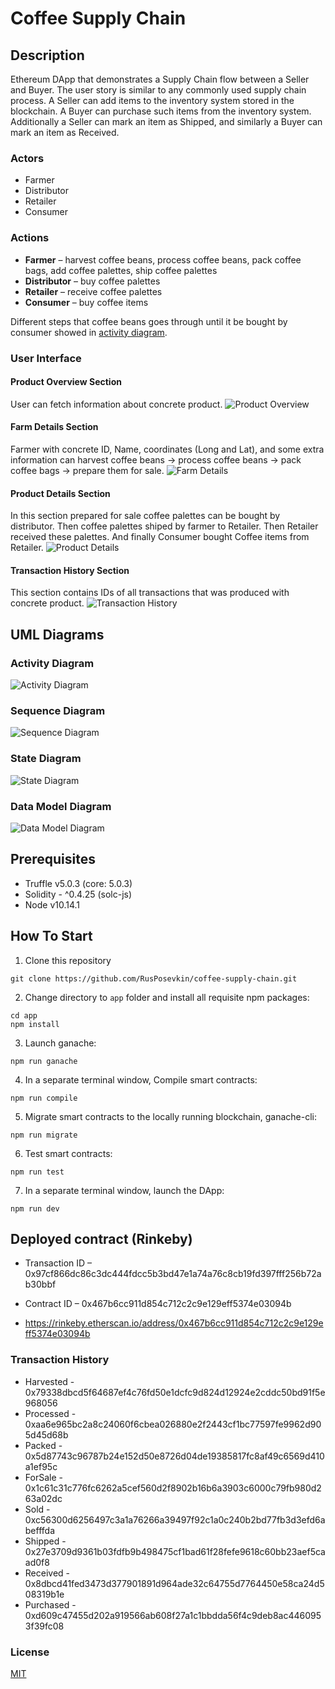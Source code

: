 # Coffee Supply Chain

## Description
Ethereum DApp that demonstrates a Supply Chain flow between a Seller and Buyer. The user story is similar to any commonly used supply chain process. A Seller can add items to the inventory system stored in the blockchain. A Buyer can purchase such items from the inventory system. Additionally a Seller can mark an item as Shipped, and similarly a Buyer can mark an item as Received.

### Actors
* Farmer
* Distributor
* Retailer
* Consumer

### Actions
* **Farmer** – harvest coffee beans, process coffee beans, pack coffee bags, add coffee palettes, ship coffee palettes
* **Distributor** – buy coffee palettes
* **Retailer** – receive coffee palettes
* **Consumer** – buy coffee items 

Different steps that coffee beans goes through until it be bought by consumer showed in [activity diagram](#activity-diagram).

### User Interface

#### Product Overview Section
User can fetch information about concrete product.
![Product Overview](./img/product_overview.png "Product Overview")

#### Farm Details Section 
Farmer with concrete ID, Name, coordinates (Long and Lat), and some extra information can harvest coffee beans → process coffee beans → pack coffee bags → prepare them for sale.
![Farm Details](./img/farm_details.png "Farm Details")

#### Product Details Section
In this section prepared for sale coffee palettes can be bought by distributor. 
Then coffee palettes shiped by farmer to Retailer. Then Retailer received these palettes.
And finally Consumer bought Coffee items from Retailer.
![Product Details](./img/product_details.png "Product Details")

#### Transaction History Section 
This section contains IDs of all transactions that was produced with concrete product.
![Transaction History](./img/transaction_history.png "Transaction History")

## UML Diagrams

### Activity Diagram
![Activity Diagram](./uml/Activity%20Diagram.png "Activity Diagram")

### Sequence Diagram
![Sequence Diagram](./uml/Sequence%20Diagram.png "Sequence Diagram")

### State Diagram
![State Diagram](./uml/State%20Diagram.png "State Diagram")

### Data Model Diagram
![Data Model Diagram](./uml/Data%20Model%20Diagram.png "Data Model Diagram")


## Prerequisites

* Truffle v5.0.3 (core: 5.0.3)
* Solidity - ^0.4.25 (solc-js)
* Node v10.14.1

## How To Start
1. Clone this repository
```
git clone https://github.com/RusPosevkin/coffee-supply-chain.git
```
2. Change directory to ```app``` folder and install all requisite npm packages:
```
cd app
npm install
```
3. Launch ganache:
```
npm run ganache 
```
4. In a separate terminal window, Compile smart contracts:
```
npm run compile 
```
5. Migrate smart contracts to the locally running blockchain, ganache-cli:
```
npm run migrate 
```
6. Test smart contracts:
```
npm run test 
```
7. In a separate terminal window, launch the DApp:
```
npm run dev
```

## Deployed contract (Rinkeby) 
* Transaction ID – 0x97cf866dc86c3dc444fdcc5b3bd47e1a74a76c8cb19fd397fff256b72ab30bbf 
* Contract ID – 0x467b6cc911d854c712c2c9e129eff5374e03094b

* https://rinkeby.etherscan.io/address/0x467b6cc911d854c712c2c9e129eff5374e03094b

### Transaction History 
* Harvested - 0x79338dbcd5f64687ef4c76fd50e1dcfc9d824d12924e2cddc50bd91f5e968056
* Processed - 0xaa6e965bc2a8c24060f6cbea026880e2f2443cf1bc77597fe9962d905d45d68b
* Packed - 0x5d87743c96787b24e152d50e8726d04de19385817fc8af49c6569d410a1ef95c
* ForSale - 0x1c61c31c776fc6262a5cef560d2f8902b16b6a3903c6000c79fb980d263a02dc
* Sold - 0xc56300d6256497c3a1a76266a39497f92c1a0c240b2bd77fb3d3efd6abefffda
* Shipped - 0x27e3709d9361b03fdfb9b498475cf1bad61f28fefe9618c60bb23aef5caad0f8
* Received - 0x8dbcd41fed3473d377901891d964ade32c64755d7764450e58ca24d508319b1e
* Purchased - 0xd609c47455d202a919566ab608f27a1c1bbdda56f4c9deb8ac4460953f39fc08

### License
[MIT](LICENSE)
